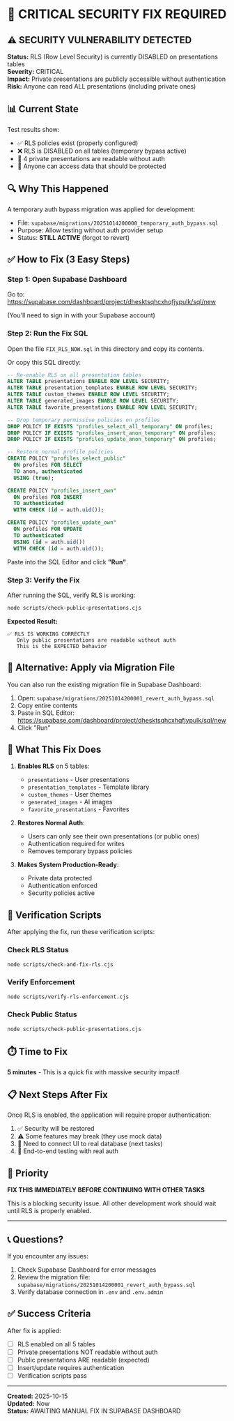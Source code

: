 # 🚨 CRITICAL SECURITY FIX REQUIRED

## ⚠️ SECURITY VULNERABILITY DETECTED

**Status:** RLS (Row Level Security) is currently DISABLED on presentations tables  
**Severity:** CRITICAL  
**Impact:** Private presentations are publicly accessible without authentication  
**Risk:** Anyone can read ALL presentations (including private ones)  

## 📊 Current State

Test results show:
- ✅ RLS policies exist (properly configured)
- ❌ RLS is DISABLED on all tables (temporary bypass active)
- 🔴 4 private presentations are readable without auth
- 🔴 Anyone can access data that should be protected

## 🔍 Why This Happened

A temporary auth bypass migration was applied for development:
- File: `supabase/migrations/20251014200000_temporary_auth_bypass.sql`
- Purpose: Allow testing without auth provider setup
- Status: **STILL ACTIVE** (forgot to revert)

## ✅ How to Fix (3 Easy Steps)

### Step 1: Open Supabase Dashboard

Go to: https://supabase.com/dashboard/project/dhesktsqhcxhqfjypulk/sql/new

(You'll need to sign in with your Supabase account)

### Step 2: Run the Fix SQL

Open the file `FIX_RLS_NOW.sql` in this directory and copy its contents.

Or copy this SQL directly:

```sql
-- Re-enable RLS on all presentation tables
ALTER TABLE presentations ENABLE ROW LEVEL SECURITY;
ALTER TABLE presentation_templates ENABLE ROW LEVEL SECURITY;
ALTER TABLE custom_themes ENABLE ROW LEVEL SECURITY;
ALTER TABLE generated_images ENABLE ROW LEVEL SECURITY;
ALTER TABLE favorite_presentations ENABLE ROW LEVEL SECURITY;

-- Drop temporary permissive policies on profiles
DROP POLICY IF EXISTS "profiles_select_all_temporary" ON profiles;
DROP POLICY IF EXISTS "profiles_insert_anon_temporary" ON profiles;
DROP POLICY IF EXISTS "profiles_update_anon_temporary" ON profiles;

-- Restore normal profile policies
CREATE POLICY "profiles_select_public"
  ON profiles FOR SELECT
  TO anon, authenticated
  USING (true);

CREATE POLICY "profiles_insert_own"
  ON profiles FOR INSERT
  TO authenticated
  WITH CHECK (id = auth.uid());

CREATE POLICY "profiles_update_own"
  ON profiles FOR UPDATE
  TO authenticated
  USING (id = auth.uid())
  WITH CHECK (id = auth.uid());
```

Paste into the SQL Editor and click **"Run"**.

### Step 3: Verify the Fix

After running the SQL, verify RLS is working:

```bash
node scripts/check-public-presentations.cjs
```

**Expected Result:**
```
✅ RLS IS WORKING CORRECTLY
   Only public presentations are readable without auth
   This is the EXPECTED behavior
```

## 📝 Alternative: Apply via Migration File

You can also run the existing migration file in Supabase Dashboard:

1. Open: `supabase/migrations/20251014200001_revert_auth_bypass.sql`
2. Copy entire contents
3. Paste in SQL Editor: https://supabase.com/dashboard/project/dhesktsqhcxhqfjypulk/sql/new
4. Click "Run"

## 🔐 What This Fix Does

1. **Enables RLS** on 5 tables:
   - `presentations` - User presentations
   - `presentation_templates` - Template library
   - `custom_themes` - User themes
   - `generated_images` - AI images
   - `favorite_presentations` - Favorites

2. **Restores Normal Auth**:
   - Users can only see their own presentations (or public ones)
   - Authentication required for writes
   - Removes temporary bypass policies

3. **Makes System Production-Ready**:
   - Private data protected
   - Authentication enforced
   - Security policies active

## 🧪 Verification Scripts

After applying the fix, run these verification scripts:

### Check RLS Status
```bash
node scripts/check-and-fix-rls.cjs
```

### Verify Enforcement
```bash
node scripts/verify-rls-enforcement.cjs
```

### Check Public Status
```bash
node scripts/check-public-presentations.cjs
```

## ⏱️ Time to Fix

**5 minutes** - This is a quick fix with massive security impact!

## 📋 Next Steps After Fix

Once RLS is enabled, the application will require proper authentication:

1. ✅ Security will be restored
2. ⚠️ Some features may break (they use mock data)
3. 🔄 Need to connect UI to real database (next tasks)
4. 🧪 End-to-end testing with real auth

## 🚀 Priority

**FIX THIS IMMEDIATELY BEFORE CONTINUING WITH OTHER TASKS**

This is a blocking security issue. All other development work should wait until RLS is properly enabled.

---

## 📞 Questions?

If you encounter any issues:
1. Check Supabase Dashboard for error messages
2. Review the migration file: `supabase/migrations/20251014200001_revert_auth_bypass.sql`
3. Verify database connection in `.env` and `.env.admin`

## ✅ Success Criteria

After fix is applied:
- [ ] RLS enabled on all 5 tables
- [ ] Private presentations NOT readable without auth
- [ ] Public presentations ARE readable (expected)
- [ ] Insert/update requires authentication
- [ ] Verification scripts pass

---

**Created:** 2025-10-15  
**Updated:** Now  
**Status:** AWAITING MANUAL FIX IN SUPABASE DASHBOARD
